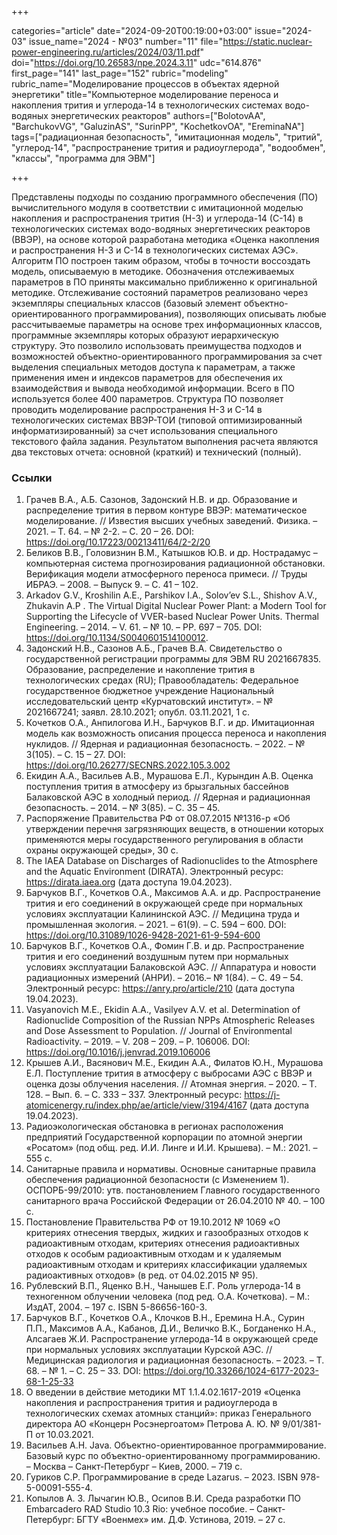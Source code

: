 +++

categories="article"
date="2024-09-20T00:19:00+03:00"
issue="2024-03"
issue_name="2024 - №03"
number="11"
file="https://static.nuclear-power-engineering.ru/articles/2024/03/11.pdf"
doi="https://doi.org/10.26583/npe.2024.3.11"
udc="614.876"
first_page="141"
last_page="152"
rubric="modeling"
rubric_name="Моделирование процессов в объектах ядерной энергетики"
title="Компьютерное моделирование переноса и накопления трития и углерода-14 в технологических системах водо-водяных энергетических реакторов"
authors=["BolotovAA", "BarchukovVG", "GaluzinAS", "SurinPP", "KochetkovOA", "EreminaNA"]
tags=["радиационная безопасность", "имитационная модель", "тритий", "углерод-14", "распространение трития и радиоуглерода", "водообмен", "классы", "программа для ЭВМ"]

+++

Представлены подходы по созданию программного обеспечения (ПО) вычислительного модуля в соответствии с имитационной моделью накопления и распространения трития (Н-3) и углерода-14 (С-14) в технологических системах водо-водяных энергетических реакторов (ВВЭР), на основе которой разработана методика «Оценка накопления и распространения Н-3 и С-14 в технологических системах АЭС».
Алгоритм ПО построен таким образом, чтобы в точности воссоздать модель, описываемую в методике.
Обозначения отслеживаемых параметров в ПО приняты максимально приближенно к оригинальной методике.
Отслеживание состояний параметров реализовано через экземпляры специальных классов (базовый элемент объектно-ориентированного программирования), позволяющих описывать любые рассчитываемые параметры на основе трех информационных классов, программные экземпляры которых образуют иерархическую структуру.
Это позволило использовать преимущества подходов и возможностей объектно-ориентированного программирования за счет выделения специальных методов доступа к параметрам, а также применения имен и индексов параметров для обеспечения их взаимодействия и вывода необходимой информации.
Всего в ПО используется более 400 параметров.
Структура ПО позволяет проводить моделирование распространения Н-3 и С-14 в технологических системах ВВЭР-ТОИ (типовой оптимизированный информатизированный) за счет использования специального текстового файла задания.
Результатом выполнения расчета являются два текстовых отчета: основной (краткий) и технический (полный).

### Ссылки

1. Грачев В.А., А.Б. Сазонов, Задонский Н.В. и др. Образование и распределение трития в первом контуре ВВЭР: математическое моделирование. // Известия высших учебных заведений. Физика. – 2021. – Т. 64. – № 2-2. – С. 20 – 26. DOI: https://doi.org/10.17223/00213411/64/2-2/20
2. Беликов В.В., Головизнин В.М., Катышков Ю.В. и др. Нострадамус – компьютерная система прогнозирования радиационной обстановки. Верификация модели атмосферного переноса примеси. // Труды ИБРАЭ. – 2008. – Выпуск 9. – С. 41 – 102.
3. Arkadov G.V., Kroshilin A.E., Parshikov I.A., Solov’ev S.L., Shishov A.V., Zhukavin A.P . The Virtual Digital Nuclear Power Plant: a Modern Tool for Supporting the Lifecycle of VVER-based Nuclear Power Units. Thermal Engineering. – 2014. – V. 61. – № 10. – PP. 697 – 705. DOI: https://doi.org/10.1134/S0040601514100012.
4. Задонский Н.В., Сазонов А.Б., Грачев В.А. Свидетельство о государственной регистрации программы для ЭВМ RU 2021667835. Образование, распределение и накопление трития в технологических средах (RU); Правообладатель: Федеральное государственное бюджетное учреждение Национальный исследовательский центр «Курчатовский институт». – № 2021667241; заявл. 28.10.2021; опубл. 03.11.2021, 1 с.
5. Кочетков О.А., Анпилогова И.Н., Барчуков В.Г. и др. Имитационная модель как возможность описания процесса переноса и накопления нуклидов. // Ядерная и радиационная безопасность. – 2022. – № 3(105). – С. 15 – 27. DOI: https://doi.org/10.26277/SECNRS.2022.105.3.002
6. Екидин А.А., Васильев А.В., Мурашова Е.Л., Курындин А.В. Оценка поступления трития в атмосферу из брызгальных бассейнов Балаковской АЭС в холодный период. // Ядерная и радиационная безопасность. – 2014. – № 3(85). – С. 35 – 45.
7. Распоряжение Правительства РФ от 08.07.2015 №1316-р «Об утверждении перечня загрязняющих веществ, в отношении которых применяются меры государственного регулирования в области охраны окружающей среды», 30 c.
8. The IAEA Database on Discharges of Radionuclides to the Atmosphere and the Aquatic Environment (DIRATA). Электронный ресурс: https://dirata.iaea.org (дата доступа 19.04.2023).
9. Барчуков В.Г., Кочетков О.А., Максимов А.А. и др. Распространение трития и его соединений в окружающей среде при нормальных условиях эксплуатации Калининской АЭС. // Медицина труда и промышленная экология. – 2021. – 61(9). – С. 594 – 600. DOI: https://doi.org/10.31089/1026-9428-2021-61-9-594-600
10. Барчуков В.Г., Кочетков О.А., Фомин Г.В. и др. Распространение трития и его соединений воздушным путем при нормальных условиях эксплуатации Балаковской АЭС. // Аппаратура и новости радиационных измерений (АНРИ). – 2016.– № 1(84). – С. 49 – 54. Электронный ресурс: https://anry.pro/article/210 (дата доступа 19.04.2023).
11. Vasyanovich M.E., Ekidin A.A., Vasilyev A.V. et al. Determination of Radionuclide Composition of the Russian NPPs Atmospheric Releases and Dose Assessment to Population. // Journal of Environmental Radioactivity. – 2019. – V. 208 – 209. – P. 106006. DOI: https://doi.org/10.1016/j.jenvrad.2019.106006
12. Крышев А.И., Васянович М.Е., Екидин А.А., Филатов Ю.Н., Мурашова Е.Л. Поступление трития в атмосферу с выбросами АЭС с ВВЭР и оценка дозы облучения населения. // Атомная энергия. – 2020. – Т. 128. – Вып. 6. – С. 333 – 337. Электронный ресурс: https://j-atomicenergy.ru/index.php/ae/article/view/3194/4167 (дата доступа 19.04.2023).
13. Радиоэкологическая обстановка в регионах расположения предприятий Государственной корпорации по атомной энергии «Росатом» (под общ. ред. И.И. Линге и И.И. Крышева). – М.: 2021. – 555 с.
14. Санитарные правила и нормативы. Основные санитарные правила обеспечения радиационной безопасности (с Изменением 1). ОСПОРБ-99/2010: утв. постановлением Главного государственного санитарного врача Российской Федерации от 26.04.2010 № 40. – 100 с.
15. Постановление Правительства РФ от 19.10.2012 № 1069 «О критериях отнесения твердых, жидких и газообразных отходов к радиоактивным отходам, критериях отнесения радиоактивных отходов к особым радиоактивным отходам и к удаляемым радиоактивным отходам и критериях классификации удаляемых радиоактивных отходов» (в ред. от 04.02.2015 № 95).
16. Рублевский В.П., Яценко В.Н., Чанышев Е.Г. Роль углерода-14 в техногенном облучении человека (под ред. О.А. Кочеткова). – М.: ИздАТ, 2004. – 197 с. ISBN 5-86656-160-3.
17. Барчуков В.Г., Кочетков О.А., Клочков В.Н., Еремина Н.А., Сурин П.П., Максимов А.А., Кабанов, Д.И., Величко В.К., Богданенко Н.А., Алсагаев Ж.И. Распространение углерода-14 в окружающей среде при нормальных условиях эксплуатации Курской АЭС. // Медицинская радиология и радиационная безопасность. – 2023. – Т. 68. – № 1. – С. 25 – 33. DOI: https://doi.org/10.33266/1024-6177-2023-68-1-25-33
18. О введении в действие методики МТ 1.1.4.02.1617-2019 «Оценка накопления и распространения трития и радиоуглерода в технологических схемах атомных станций»: приказ Генерального директора АО «Концерн Росэнергоатом» Петрова А. Ю. № 9/01/381-П от 10.03.2021.
19. Васильев А.Н. Java. Объектно-ориентированное программирование. Базовый курс по объектно-ориентированному программированию. – Москва – Санкт-Петербург – Киев, 2000. – 719 с.
20. Гуриков С.Р. Программирование в среде Lazarus. – 2023. ISBN 978-5-00091-555-4.
21. Копылов А. З. Лычагин Ю.В., Осипов В.И. Среда разработки ПО Embarcadero RAD Studio 10.3 Rio: учебное пособие. – Санкт-Петербург: БГТУ «Военмех» им. Д.Ф. Устинова, 2019. – 27 с.
